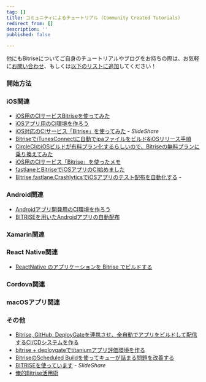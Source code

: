 ```yaml
---
tag: []
title: コミュニティによるチュートリアル (Community Created Tutorials)
redirect_from: []
description: ''
published: false

---
```

他にもBitriseについてご自身のチュートリアルやブログをお持ちの際は、お気軽に[お問い合わせ](https://www.bitrise.io/contact)、もしくは[以下のリストに追加](https://github.com/bitrise-io/devcenter/edit/master/docs/tutorials/community-created.md)してください！

### 開始方法

### iOS関連

* [iOS用のCIサービスBitriseを使ってみた](http://qiita.com/keygx/items/ab6149476f43ec51eb5c)
* [iOSアプリ用のCI環境を作ろう](http://qiita.com/kou_hon/items/51dda72ad62c0c03a720)
* [iOS対応のCIサービス「Bitrise」を使ってみた](http://sssslide.com/www.slideshare.net/koogawa/ioscibitrise) - _SlideShare_
* [BitriseでiTunesConnectに自動でipaファイルをビルド&iOSリリース手順](http://qiita.com/narukun/items/960d71f6577146550b08)
* [CircleCIのiOSビルドが有料プラン化するらしいので、Bitriseの無料プランに乗り換えてみた](http://engineering.otobank.co.jp/entry/ios-build-switch-to-bitrise-from-circleci)
* [iOS用のCIサービス「Bitrise」を使ったメモ](http://blog.koogawa.com/entry/2016/01/31/110032)
* [fastlaneとBitriseでiOSアプリのCI始めました](http://blog.lisb.direct/entry/2017/07/20/100000)
* [Bitrise,fastlane,CrashlyticsでiOSアプリのテスト配布を自動化する](http://techblog.lclco.com/entry/2016/05/09/192230) -

### Android関連

* [Androidアプリ開発用のCI環境を作ろう](http://qiita.com/kou_hon/items/fe80072a38dd8aa861af)
* [BITRISEを用いたAndroidアプリの自動配布](http://qiita.com/sjnya/items/6ac1c800f16a7f24201a)

### Xamarin関連

### React Native関連

* [ReactNative のアプリケーションを Bitrise でビルドする](http://qiita.com/jtakahashi0604/items/5133358aa55a03137fbc)

### Cordova関連

### macOSアプリ関連

### その他

* [Bitrise, GitHub, DeployGateを連携させ、全自動でアプリをビルドして配信するCI/CDシステムを作る](https://qiita.com/kyoro353/items/200d5b34b9f5805dd43a)
* [bitrise + deploygateでtitaniumアプリ評価環境を作る](http://qiita.com/imoans/items/aa6dec9392d2ed0b77cd)
* [BitriseのScheduled Buildを使ってキューが詰まる問題を改善する](http://qiita.com/shobyshoby/items/610aaa40b4a49498849c)
* [BITRISEを使っています](http://www.slideshare.net/kurikazu/bitrise-62409912) - _SlideShare_
* [俺的Bitrise活用術](http://yanma.hateblo.jp/entry/2016/03/15/104131)